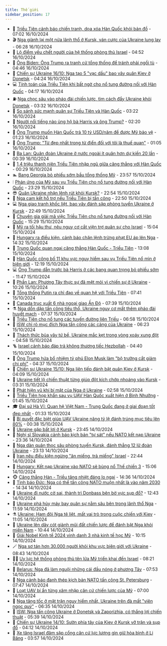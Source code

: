 ```yaml
---
title: Thế giới
sidebar_position: 17
---
```


<!-- dantri-the-gioi:START -->
- 🌋 [Triều Tiên cảnh báo chiến tranh, dọa xóa Hàn Quốc khỏi bản đồ](https://dantri.com.vn/the-gioi/trieu-tien-canh-bao-chien-tranh-doa-xoa-han-quoc-khoi-ban-do-20241016134823017.htm) - 07:02 16/10/2024
- 🎬 [Nga giành lại một nửa lãnh thổ ở Kursk, ván cược của Ukraine lung lay](https://dantri.com.vn/the-gioi/nga-gianh-lai-mot-nua-lanh-tho-o-kursk-van-cuoc-cua-ukraine-lung-lay-20241016115227433.htm) - 06:28 16/10/2024
- 🧰 [Lộ điểm yếu chết người của hệ thống phòng thủ Israel](https://dantri.com.vn/the-gioi/lo-diem-yeu-chet-nguoi-cua-he-thong-phong-thu-israel-20241016113523042.htm) - 04:52 16/10/2024
- 🌋 [Ông Biden: Ông Trump ra tranh cử tổng thống để tránh phải ngồi tù](https://dantri.com.vn/the-gioi/ong-biden-ong-trump-ra-tranh-cu-tong-thong-de-tranh-phai-ngoi-tu-20241016111318446.htm) - 04:46 16/10/2024
- 🗽 [Chiến sự Ukraine 16/10: Nga tạo 5 &quot;vạc dầu&quot; bao vây quân Kiev ở Donetsk](https://dantri.com.vn/the-gioi/chien-su-ukraine-1610-nga-tao-5-vac-dau-bao-vay-quan-kiev-o-donetsk-20241016110759855.htm) - 04:24 16/10/2024
- 💻 [Tính toán của Triều Tiên khi bất ngờ cho nổ tung đường nối với Hàn Quốc](https://dantri.com.vn/the-gioi/tinh-toan-cua-trieu-tien-khi-bat-ngo-cho-no-tung-duong-noi-voi-han-quoc-20241016110905533.htm) - 04:17 16/10/2024
- ⛽️ [Nga chọc sâu vào pháo đài chiến lược, tìm cách đẩy Ukraine khỏi Donetsk](https://dantri.com.vn/the-gioi/nga-choc-sau-vao-phao-dai-chien-luoc-tim-cach-day-ukraine-khoi-donetsk-20241016102004641.htm) - 03:32 16/10/2024
- 🤩 [So sánh sức mạnh quân sự Triều Tiên và Hàn Quốc](https://dantri.com.vn/the-gioi/so-sanh-suc-manh-quan-su-trieu-tien-va-han-quoc-20241015212153405.htm) - 03:22 16/10/2024
- 🧐 [Người nổi tiếng nào ủng hộ bà Harris và ông Trump?](https://dantri.com.vn/the-gioi/nguoi-noi-tieng-nao-ung-ho-ba-harris-va-ong-trump-20241016082034825.htm) - 02:20 16/10/2024
- 🎊 [Ông Trump muốn Hàn Quốc trả 10 tỷ USD/năm để được Mỹ bảo vệ](https://dantri.com.vn/the-gioi/ong-trump-muon-han-quoc-tra-10-ty-usdnam-de-duoc-my-bao-ve-20241016081522548.htm) - 01:23 16/10/2024
- 📝 [Ông Trump: &quot;Từ đẹp nhất trong từ điển đối với tôi là thuế quan&quot;](https://dantri.com.vn/the-gioi/ong-trump-tu-dep-nhat-trong-tu-dien-doi-voi-toi-la-thue-quan-20241016075004240.htm) - 01:05 16/10/2024
- 🤡 [Ba Lan: Quân đoàn Ukraine ở nước ngoài ít quân hơn dự kiến 20 lần](https://dantri.com.vn/the-gioi/ba-lan-quan-doan-ukraine-o-nuoc-ngoai-it-quan-hon-du-kien-20-lan-20241016072903282.htm) - 00:39 16/10/2024
- 🥷 [1,4 triệu thanh niên Triều Tiên nhập ngũ giữa căng thẳng với Hàn Quốc](https://dantri.com.vn/the-gioi/14-trieu-thanh-nien-trieu-tien-nhap-ngu-giua-cang-thang-voi-han-quoc-20241016064923319.htm) - 00:29 16/10/2024
- 🏊 [Bang Georgia bỏ phiếu sớm bầu tổng thống Mỹ](https://dantri.com.vn/the-gioi/bang-georgia-bo-phieu-som-bau-tong-thong-my-20241016064235863.htm) - 23:57 15/10/2024
- 🕯 [Phản ứng của Mỹ sau vụ Triều Tiên cho nổ tung đường nối với Hàn Quốc](https://dantri.com.vn/the-gioi/phan-ung-cua-my-sau-vu-trieu-tien-cho-no-tung-duong-noi-voi-han-quoc-20241016060415054.htm) - 23:29 15/10/2024
- 😎 [Quân Ukraine nhận lệnh rút khỏi Kursk?](https://dantri.com.vn/the-gioi/quan-ukraine-nhan-lenh-rut-khoi-kursk-20241016050550837.htm) - 22:54 15/10/2024
- 🌈 [Nga cam kết hỗ trợ nếu Triều Tiên bị tấn công](https://dantri.com.vn/the-gioi/nga-cam-ket-ho-tro-neu-trieu-tien-bi-tan-cong-20241016054033067.htm) - 22:50 15/10/2024
- 💻 [Nga giao tranh khốc liệt, bao vây đánh sập phòng tuyến Ukraine ở Kursk](https://dantri.com.vn/the-gioi/nga-giao-tranh-khoc-liet-bao-vay-danh-sap-phong-tuyen-ukraine-o-kursk-20241016054705009.htm) - 22:49 15/10/2024
- 🤖 [Chuyên gia giải mã việc Triều Tiên cho nổ tung đường nối với Hàn Quốc](https://dantri.com.vn/the-gioi/chuyen-gia-giai-ma-viec-trieu-tien-cho-no-tung-duong-noi-voi-han-quoc-20241015222155268.htm) - 15:29 15/10/2024
- 🦏 [Mỹ ra tối hậu thư, nêu nguy cơ cắt viện trợ quân sự cho Israel](https://dantri.com.vn/the-gioi/my-ra-toi-hau-thu-neu-nguy-co-cat-vien-tro-quan-su-cho-israel-20241015215015039.htm) - 15:04 15/10/2024
- 🌁 [Hungary ra điều kiện, cảnh báo chặn lệnh trừng phạt EU áp lên Nga](https://dantri.com.vn/the-gioi/hungary-ra-dieu-kien-canh-bao-chan-lenh-trung-phat-eu-ap-len-nga-20241015212945345.htm) - 14:32 15/10/2024
- 🐘 [Trung Quốc quan ngại căng thẳng Hàn Quốc - Triều Tiên](https://dantri.com.vn/the-gioi/trung-quoc-quan-ngai-cang-thang-han-quoc-trieu-tien-20241015200232823.htm) - 13:08 15/10/2024
- 🥷 [Hàn Quốc công bố 11 khu vực nguy hiểm sau vụ Triều Tiên nổ mìn ở biên giới](https://dantri.com.vn/the-gioi/han-quoc-cong-bo-11-khu-vuc-nguy-hiem-sau-vu-trieu-tien-no-min-o-bien-gioi-20241015191333960.htm) - 12:19 15/10/2024
- 💻 [Ông Trump dẫn trước bà Harris ở các bang quan trọng bỏ phiếu sớm](https://dantri.com.vn/the-gioi/ong-trump-dan-truoc-ba-harris-o-cac-bang-quan-trong-bo-phieu-som-20241015183540762.htm) - 11:47 15/10/2024
- 🎡 [Phần Lan: Phương Tây thực sự đã mệt mỏi vì chiến sự ở Ukraine](https://dantri.com.vn/the-gioi/phan-lan-phuong-tay-thuc-su-da-met-moi-vi-chien-su-o-ukraine-20241015172235694.htm) - 10:26 15/10/2024
- 🧰 [Tổng thống Putin ra chỉ đạo về quan hệ với Triều Tiên](https://dantri.com.vn/the-gioi/tong-thong-putin-ra-chi-dao-ve-quan-he-voi-trieu-tien-20241015143702284.htm) - 07:41 15/10/2024
- 🥸 [Canada trục xuất 6 nhà ngoại giao Ấn Độ](https://dantri.com.vn/the-gioi/canada-truc-xuat-6-nha-ngoai-giao-an-do-20241015143901996.htm) - 07:39 15/10/2024
- ⚗️ [Nga dồn dập tấn công tiêu thổ, Ukraine nguy cơ mất thêm pháo đài huyết mạch](https://dantri.com.vn/the-gioi/nga-don-dap-tan-cong-tieu-tho-ukraine-nguy-co-mat-them-phao-dai-huyet-mach-20241015143509744.htm) - 07:37 15/10/2024
- 🌮 [Triều Tiên cho nổ tung các tuyến đường liên Triều](https://dantri.com.vn/the-gioi/trieu-tien-cho-no-tung-cac-tuyen-duong-lien-trieu-20241015135615343.htm) - 06:58 15/10/2024
- 🎃 [ISW chỉ rõ mục đích Nga tấn công các cảng của Ukraine](https://dantri.com.vn/the-gioi/isw-chi-ro-muc-dich-nga-tan-cong-cac-cang-cua-ukraine-20241015115852666.htm) - 06:23 15/10/2024
- 💫 [Thách thức bủa vây tứ bề, Ukraine mắc kẹt trong vòng xoáy xung đột](https://dantri.com.vn/the-gioi/thach-thuc-bua-vay-tu-be-ukraine-mac-ket-trong-vong-xoay-xung-dot-20241015113834281.htm) - 04:58 15/10/2024
- 🪜 [Israel cảnh báo đáp trả không thương tiếc Hezbollah](https://dantri.com.vn/the-gioi/israel-canh-bao-dap-tra-khong-thuong-tiec-hezbollah-20241015113339948.htm) - 04:40 15/10/2024
- 🌋 [Ông Trump hứa bổ nhiệm tỷ phú Elon Musk làm &quot;bộ trưởng cắt giảm chi phí&quot;](https://dantri.com.vn/the-gioi/ong-trump-hua-bo-nhiem-ty-phu-elon-musk-lam-bo-truong-cat-giam-chi-phi-20241015112815822.htm) - 04:37 15/10/2024
- 🦏 [Chiến sự Ukraine 15/10: Nga liên tiếp đánh bật quân Kiev ở Kursk](https://dantri.com.vn/the-gioi/chien-su-ukraine-1510-nga-lien-tiep-danh-bat-quan-kiev-o-kursk-20241015090710469.htm) - 04:09 15/10/2024
- 👀 [Ukraine tiết lộ chiến thuật từng giúp đột kích chớp nhoáng vào Kursk](https://dantri.com.vn/the-gioi/ukraine-tiet-lo-chien-thuat-tung-giup-dot-kich-chop-nhoang-vao-kursk-20241015102100640.htm) - 03:31 15/10/2024
- 🧰 [Phát hiện vũ khí bí mật của Nga ở Ukraine](https://dantri.com.vn/the-gioi/phat-hien-vu-khi-bi-mat-cua-nga-o-ukraine-20241015095325444.htm) - 02:58 15/10/2024
- 🚀 [Triều Tiên họp khẩn sau vụ UAV Hàn Quốc xuất hiện ở Bình Nhưỡng](https://dantri.com.vn/the-gioi/trieu-tien-hop-khan-sau-vu-uav-han-quoc-xuat-hien-o-binh-nhuong-20241015083432930.htm) - 01:45 15/10/2024
- 🎓 [Đại sứ Hà Vĩ: Quan hệ Việt Nam - Trung Quốc đang ở giai đoạn tốt đẹp nhất](https://dantri.com.vn/the-gioi/dai-su-ha-vi-quan-he-viet-nam-trung-quoc-dang-o-giai-doan-tot-dep-nhat-20241015082314712.htm) - 01:33 15/10/2024
- 🥸 [Bí quyết đặc biệt giúp UAV Ukraine nâng tỷ lệ đánh trúng mục tiêu lên 80%](https://dantri.com.vn/the-gioi/bi-quyet-dac-biet-giup-uav-ukraine-nang-ty-le-danh-trung-muc-tieu-len-80-20241015073414642.htm) - 00:38 15/10/2024
- 🦅 [Ukraine gặp bất lợi ở Kursk](https://dantri.com.vn/the-gioi/ukraine-gap-bat-loi-o-kursk-20241015064255371.htm) - 23:45 14/10/2024
- 🤭 [Nghị sĩ Slovakia cảnh báo kịch bản &quot;tự sát&quot; nếu NATO kết nạp Ukraine](https://dantri.com.vn/the-gioi/nghi-si-slovakia-canh-bao-kich-ban-tu-sat-neu-nato-ket-nap-ukraine-20241015062858996.htm) - 23:36 14/10/2024
- 🤖 [Nga dàn quân thọc sâu phòng tuyến Kursk, đánh thẳng 12 lữ đoàn Ukraine](https://dantri.com.vn/the-gioi/nga-dan-quan-thoc-sau-phong-tuyen-kursk-danh-thang-12-lu-doan-ukraine-20241015060539014.htm) - 23:13 14/10/2024
- 🐲 [Iran nêu điều kiện ngừng &quot;ăn miếng, trả miếng&quot; Israel](https://dantri.com.vn/the-gioi/iran-neu-dieu-kien-ngung-an-mieng-tra-mieng-israel-20241015053833843.htm) - 22:44 14/10/2024
- 🫣 [Hungary: Kết nạp Ukraine vào NATO sẽ bùng nổ Thế chiến 3](https://dantri.com.vn/the-gioi/hungary-ket-nap-ukraine-vao-nato-se-bung-no-the-chien-3-20241014215414685.htm) - 15:06 14/10/2024
- 🐵 [Căng thẳng Hàn - Triều tăng nhiệt đáng lo ngại](https://dantri.com.vn/the-gioi/cang-thang-han-trieu-tang-nhiet-dang-lo-ngai-20241014170909421.htm) - 14:36 14/10/2024
- 🫶 [Tình báo Đức: Nga có thể tấn công NATO muộn nhất là vào năm 2030](https://dantri.com.vn/the-gioi/tinh-bao-duc-nga-co-the-tan-cong-nato-muon-nhat-la-vao-nam-2030-20241014165644475.htm) - 14:34 14/10/2024
- 💃 [Ukraine đi nước cờ sai, thành trì Donbass bên bờ vực sụp đổ?](https://dantri.com.vn/the-gioi/ukraine-di-nuoc-co-sai-thanh-tri-donbass-ben-bo-vuc-sup-do-20241014194021493.htm) - 12:43 14/10/2024
- 💫 [Ukraine phá hủy máy bay quân sự nằm sâu bên trong lãnh thổ Nga](https://dantri.com.vn/the-gioi/ukraine-pha-huy-may-bay-quan-su-nam-sau-ben-trong-lanh-tho-nga-20241014164810360.htm) - 11:59 14/10/2024
- ⚗️ [Ukraine: Hạm đội Nga tê liệt, mất vai trò trong cuộc chiến với Kiev](https://dantri.com.vn/the-gioi/ukraine-ham-doi-nga-te-liet-mat-vai-tro-trong-cuoc-chien-voi-kiev-20241014174331554.htm) - 11:05 14/10/2024
- 🥷 [Ukraine lên dây cót giành mũi đất chiến lược để đánh bật Nga khỏi miền Nam](https://dantri.com.vn/the-gioi/ukraine-len-day-cot-gianh-mui-dat-chien-luoc-de-danh-bat-nga-khoi-mien-nam-20241014172736196.htm) - 10:44 14/10/2024
- 🥸 [Giải Nobel Kinh tế 2024 vinh danh 3 nhà kinh tế học Mỹ](https://dantri.com.vn/the-gioi/giai-nobel-kinh-te-2024-vinh-danh-3-nha-kinh-te-hoc-my-20241014170811284.htm) - 10:15 14/10/2024
- 🪄 [Nga sơ tán hơn 30.000 người khỏi khu vực biên giới với Ukraine](https://dantri.com.vn/the-gioi/nga-so-tan-hon-30000-nguoi-khoi-khu-vuc-bien-gioi-voi-ukraine-20241014153549556.htm) - 08:43 14/10/2024
- 🧑‍💻 [Uy lực hệ thống phòng thủ tên lửa Mỹ triển khai đến Israel](https://dantri.com.vn/the-gioi/uy-luc-he-thong-phong-thu-ten-lua-my-trien-khai-den-israel-20241014145346905.htm) - 08:21 14/10/2024
- 🤭 [Belarus: Nga đã làm nguội những cái đầu nóng ở phương Tây](https://dantri.com.vn/the-gioi/belarus-nga-da-lam-nguoi-nhung-cai-dau-nong-o-phuong-tay-20241014143727286.htm) - 07:53 14/10/2024
- 🗽 [Nga cảnh báo đanh thép kịch bản NATO tấn công St. Petersburg](https://dantri.com.vn/the-gioi/nga-canh-bao-danh-thep-kich-ban-nato-tan-cong-st-petersburg-20241014140439320.htm) - 07:47 14/10/2024
- 🤖 [Loạt UAV bí ẩn từng xâm nhập căn cứ chiến lược của Mỹ](https://dantri.com.vn/the-gioi/loat-uav-bi-an-tung-xam-nhap-can-cu-chien-luoc-cua-my-20241014135308194.htm) - 07:00 14/10/2024
- 🌈 [Nga tăng tốc ở mặt trận nguy hiểm nhất, Ukraine trên đà mất &quot;viên ngọc quý&quot;](https://dantri.com.vn/the-gioi/nga-tang-toc-o-mat-tran-nguy-hiem-nhat-ukraine-tren-da-mat-vien-ngoc-quy-20241014101356763.htm) - 06:35 14/10/2024
- 🤩 [ISW: Nga tấn công Ukraine ở Donetsk và Zaporizhia, có thắng lợi chiến thuật](https://dantri.com.vn/the-gioi/isw-nga-tan-cong-ukraine-o-donetsk-va-zaporizhia-co-thang-loi-chien-thuat-20241014115410472.htm) - 05:39 14/10/2024
- 🤗 [Chiến sự Ukraine 14/10: Sườn phía tây của Kiev ở Kursk vỡ trận và sụp đổ](https://dantri.com.vn/the-gioi/chien-su-ukraine-1410-suon-phia-tay-cua-kiev-o-kursk-vo-tran-va-sup-do-20241014105920041.htm) - 04:12 14/10/2024
- 🙉 [Xe tăng Israel đâm sập cổng căn cứ lực lượng gìn giữ hòa bình ở Li Băng](https://dantri.com.vn/the-gioi/xe-tang-israel-dam-sap-cong-can-cu-luc-luong-gin-giu-hoa-binh-o-li-bang-20241014104935834.htm) - 03:57 14/10/2024<!-- dantri-the-gioi:END -->
